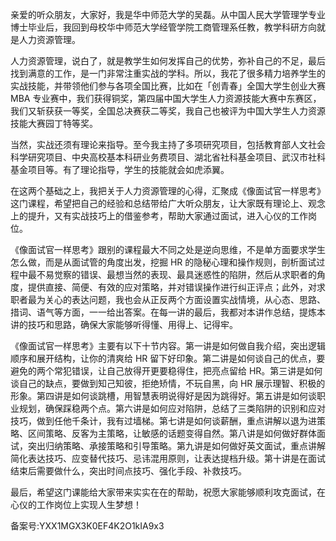 亲爱的听众朋友，大家好，我是华中师范大学的吴磊。从中国人民大学管理学专业博士毕业后，我回到母校华中师范大学经管学院工商管理系任教，教学科研方向就是人力资源管理。

人力资源管理，说白了，就是教学生如何发挥自己的优势，弥补自己的不足，最后找到满意的工作，是一门非常注重实战的学科。所以，我花了很多精力培养学生的实战技能，并带领他们参与各项全国比赛，比如在「创青春」全国大学生创业大赛 MBA 专业赛中，我们获得铜奖，第四届中国大学生人力资源技能大赛中东赛区，我们又斩获获一等奖，全国总决赛获二等奖，我自己也被评为中国大学生人力资源技能大赛园丁特等奖。

当然，实战还须有理论来指导。至今我主持了多项研究项目，包括教育部人文社会科学研究项目、中央高校基本科研业务费项目、湖北省社科基金项目、武汉市社科基金项目等。有了理论指导，学生的技能就会如虎添翼。

在这两个基础之上，我把关于人力资源管理的心得，汇聚成《像面试官一样思考》这门课程，希望把自己的经验和总结带给广大听众朋友，让大家既有理论上、观念上的提升，又有实战技巧上的借鉴参考，帮助大家通过面试，进入心仪的工作岗位。

《像面试官一样思考》跟别的课程最大不同之处是逆向思维，不是单方面要求学生怎么做，而是从面试管的角度出发，挖掘 HR 的隐秘心理和操作规则，剖析面试过程中最不易觉察的错误、最想当然的表现、最具迷惑性的陷阱，然后从求职者的角度，提供直接、简便、有效的应对策略，并对错误操作进行纠正评点；此外，对求职者最为关心的表达问题，我也会从正反两个方面设置实战情境，从心态、思路、措词、语气等方面，一一给出答案。在每一讲的最后，我都对本讲作总结，提炼本讲的技巧和思路，确保大家能够听得懂、用得上、记得牢。

《像面试官一样思考》主要有以下十节内容。第一讲是如何做自我介绍，突出逻辑顺序和展开结构，让你的清爽给 HR 留下好印象。第二讲是如何谈自己的优点，要避免的两个常犯错误，让自己放得开更要稳得住，把亮点留给 HR。第三讲是如何谈自己的缺点，要做到知己知彼，拒绝矫情，不玩自黑，向 HR 展示理智、积极的形象。第四讲是如何谈跳槽，用智慧表明说得好是因为跳得好。第五讲是如何谈职业规划，确保踩稳两个点。第六讲是如何应对陷阱，总结了三类陷阱的识别和应对技巧，做到任他千条计，我有过墙梯。第七讲是如何谈薪酬，重点讲解以退为进策略、区间策略、反客为主策略，让敏感的话题变得自然。第八讲是如何做好群体面试，突出归纳策略、承接策略和引导策略。第九讲是如何做好英文面试，重点讲解简化表达技巧、应变替代技巧、忌讳混用原则，让表达提档升级。第十讲是在面试结束后需要做什么，突出时间点技巧、强化手段、补救技巧。

最后，希望这门课能给大家带来实实在在的帮助，祝愿大家能够顺利攻克面试，在心仪的工作岗位上实现人生梦想！

备案号:YXX1MGX3K0EF4K2O1kIA9x3